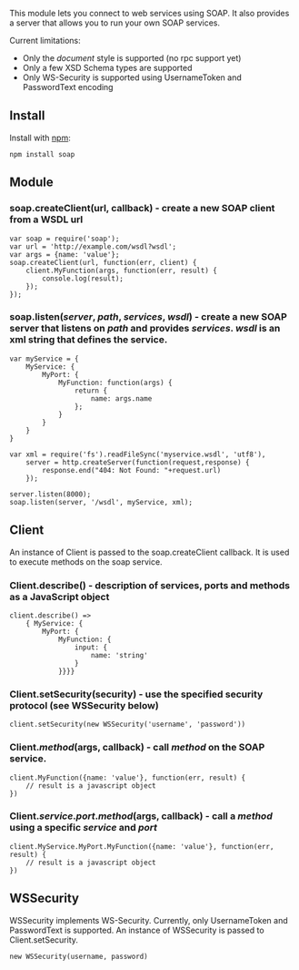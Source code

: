 This module lets you connect to web services using SOAP.  It also provides a server that allows you to run your own SOAP services.

Current limitations:

* Only the *document* style is supported (no rpc support yet)
* Only a few XSD Schema types are supported
* Only WS-Security is supported using UsernameToken and PasswordText encoding

## Install

Install with [npm](http://github.com/isaacs/npm):

    npm install soap

## Module

### soap.createClient(url, callback) - create a new SOAP client from a WSDL url

    var soap = require('soap');
    var url = 'http://example.com/wsdl?wsdl';
    var args = {name: 'value'};
    soap.createClient(url, function(err, client) {
        client.MyFunction(args, function(err, result) {
            console.log(result);
        });
    });

### soap.listen(*server*, *path*, *services*, *wsdl*) - create a new SOAP server that listens on *path* and provides *services*. *wsdl* is an xml string that defines the service.

    var myService = { 
        MyService: { 
            MyPort: { 
                MyFunction: function(args) {
                    return {
                        name: args.name
                    };
                }
            }
        }
    }

    var xml = require('fs').readFileSync('myservice.wsdl', 'utf8'),
        server = http.createServer(function(request,response) {
            response.end("404: Not Found: "+request.url)
        });
        
    server.listen(8000);
    soap.listen(server, '/wsdl', myService, xml);

## Client

An instance of Client is passed to the soap.createClient callback.  It is used to execute methods on the soap service.

### Client.describe() - description of services, ports and methods as a JavaScript object

    client.describe() => 
        { MyService: {
            MyPort: {
                MyFunction: {
                    input: {
                        name: 'string'
                    }
                }}}}

### Client.setSecurity(security) - use the specified security protocol (see WSSecurity below)

    client.setSecurity(new WSSecurity('username', 'password'))
    
### Client.*method*(args, callback) - call *method* on the SOAP service.  

    client.MyFunction({name: 'value'}, function(err, result) {
        // result is a javascript object        
    })
    
### Client.*service*.*port*.*method*(args, callback) - call a *method* using a specific *service* and *port*

    client.MyService.MyPort.MyFunction({name: 'value'}, function(err, result) {
        // result is a javascript object                
    })

## WSSecurity

WSSecurity implements WS-Security.  Currently, only UsernameToken and PasswordText is supported. An instance of WSSecurity is passed to Client.setSecurity.

    new WSSecurity(username, password)